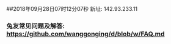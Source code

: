 ##2018年09月28日07时12分07秒 新址: 142.93.233.11
### 兔友常见问题及解答: https://github.com/wanggonging/d/blob/w/FAQ.md
